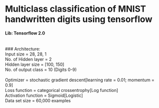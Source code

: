 # Multiclass classification of MNIST handwritten digits using tensorflow
#### Lib: Tensorflow 2.0
<br/>
### Architecture:
<br/>Input size = 28, 28, 1
<br/>No. of Hidden layer = 2
<br/>Hidden layer size = [100, 150]
<br/>No. of output class = 10 (Digits 0-9)
<br/>
<br/>Optimizer = stochastic gradient descent[learning rate = 0.01; momentum = 0.9]
<br/>Loss function = categorical crossentrophy[Log function]
<br/>Activation function = Sigmoid[Logistic]
<br/>Data set size = 60,000 examples
